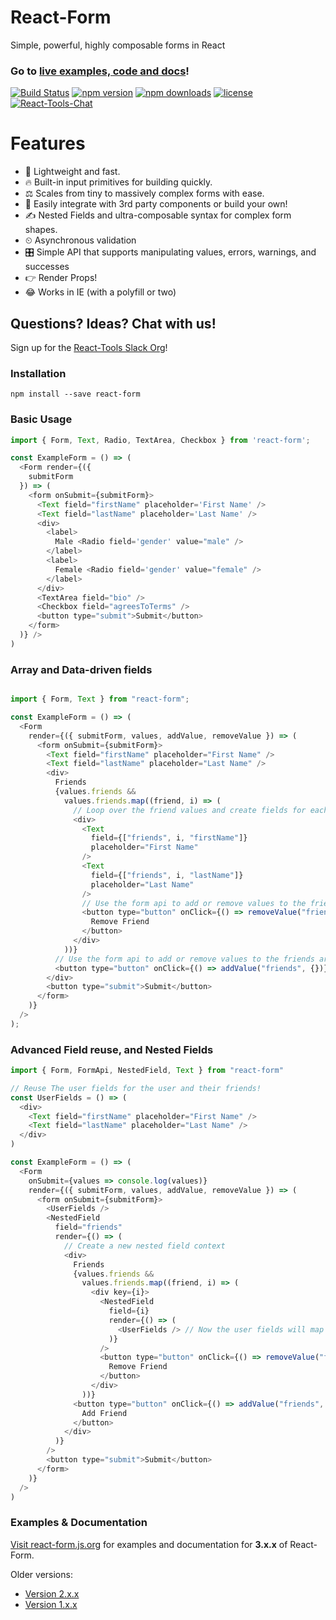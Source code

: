 # React-Form
Simple, powerful, highly composable forms in React

### Go to [live examples, code and docs](https://react-form.js.org)!

[![Build Status](https://travis-ci.org/react-tools/react-form.svg?branch=master)](https://travis-ci.org/react-tools/react-form)
[![npm version](https://img.shields.io/npm/v/react-form.svg)](https://www.npmjs.com/package/react-form)
[![npm downloads](https://img.shields.io/npm/dm/react-form.svg)](https://www.npmjs.com/package/react-form)
[![license](https://img.shields.io/github/license/mashape/apistatus.svg?maxAge=2592000)](https://github.com/react-tools/react-form/blob/master/LICENSE)
[![React-Tools-Chat](https://img.shields.io/badge/slack-react--chat-blue.svg)](https://react-chat-signup.herokuapp.com/)

# Features
- 🚀 Lightweight and fast.
- 🔥 Built-in input primitives for building quickly.
- ⚖️ Scales from tiny to massively complex forms with ease.
- 🚚 Easily integrate with 3rd party components or build your own!
- ✍️ Nested Fields and ultra-composable syntax for complex form shapes.
- ⏲ Asynchronous validation
- 🎛 Simple API that supports manipulating values, errors, warnings, and successes
- 👉 Render Props!
- 😂 Works in IE (with a polyfill or two)

## Questions? Ideas? Chat with us!
Sign up for the [React-Tools Slack Org](https://react-chat-signup.herokuapp.com/)!

### Installation
`npm install --save react-form`

### Basic Usage
```javascript
import { Form, Text, Radio, TextArea, Checkbox } from 'react-form';

const ExampleForm = () => (
  <Form render={({
    submitForm
  }) => (
    <form onSubmit={submitForm}>
      <Text field="firstName" placeholder='First Name' />
      <Text field="lastName" placeholder='Last Name' />
      <div>
        <label>
          Male <Radio field='gender' value="male" />
        </label>
        <label>
          Female <Radio field='gender' value="female" />
        </label>
      </div>
      <TextArea field="bio" />
      <Checkbox field="agreesToTerms" />
      <button type="submit">Submit</button>
    </form>
  )} />
)
```

### Array and Data-driven fields
```javascript

import { Form, Text } from "react-form";

const ExampleForm = () => (
  <Form
    render={({ submitForm, values, addValue, removeValue }) => (
      <form onSubmit={submitForm}>
        <Text field="firstName" placeholder="First Name" />
        <Text field="lastName" placeholder="Last Name" />
        <div>
          Friends
          {values.friends &&
            values.friends.map((friend, i) => (
              // Loop over the friend values and create fields for each friend
              <div>
                <Text
                  field={["friends", i, "firstName"]}
                  placeholder="First Name"
                />
                <Text
                  field={["friends", i, "lastName"]}
                  placeholder="Last Name"
                />
                // Use the form api to add or remove values to the friends array
                <button type="button" onClick={() => removeValue("friends", i)}>
                  Remove Friend
                </button>
              </div>
            ))}
          // Use the form api to add or remove values to the friends array
          <button type="button" onClick={() => addValue("friends", {})}>Add Friend</button>
        </div>
        <button type="submit">Submit</button>
      </form>
    )}
  />
);
```

### Advanced Field reuse, and Nested Fields
```javascript
import { Form, FormApi, NestedField, Text } from "react-form"

// Reuse The user fields for the user and their friends!
const UserFields = () => (
  <div>
    <Text field="firstName" placeholder="First Name" />
    <Text field="lastName" placeholder="Last Name" />
  </div>
)

const ExampleForm = () => (
  <Form
    onSubmit={values => console.log(values)}
    render={({ submitForm, values, addValue, removeValue }) => (
      <form onSubmit={submitForm}>
        <UserFields />
        <NestedField
          field="friends"
          render={() => (
            // Create a new nested field context
            <div>
              Friends
              {values.friends &&
                values.friends.map((friend, i) => (
                  <div key={i}>
                    <NestedField
                      field={i}
                      render={() => (
                        <UserFields /> // Now the user fields will map to each friend!
                      )}
                    />
                    <button type="button" onClick={() => removeValue("friends", i)}>
                      Remove Friend
                    </button>
                  </div>
                ))}
              <button type="button" onClick={() => addValue("friends", {})}>
                Add Friend
              </button>
            </div>
          )}
        />
        <button type="submit">Submit</button>
      </form>
    )}
  />
)
```

### Examples & Documentation
[Visit react-form.js.org](https://react-form.js.org) for examples and documentation for **3.x.x** of React-Form.

Older versions:
* [Version 2.x.x](https://dazzling-keller-a8107a.netlify.com)
* [Version 1.x.x](https://github.com/react-tools/react-form/tree/v1.3.0)
